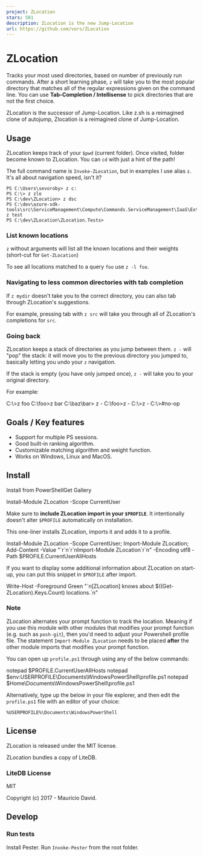 ```yaml
---
project: ZLocation
stars: 581
description: ZLocation is the new Jump-Location
url: https://github.com/vors/ZLocation
---
```


ZLocation
=========

Tracks your most used directories, based on number of previously run commands. After a short learning phase, `z` will take you to the most popular directory that matches all of the regular expressions given on the command line. You can use **Tab-Completion / Intellisense** to pick directories that are not the first choice.

ZLocation is the successor of Jump-Location. Like z.sh is a reimagined clone of autojump, Zlocation is a reimagined clone of Jump-Location.

Usage
-----

ZLocation keeps track of your `$pwd` (current folder). Once visited, folder become known to ZLocation. You can `cd` with just a hint of the path!

The full command name is `Invoke-ZLocation`, but in examples I use alias `z`. It's all about navigation speed, isn't it?

```
PS C:\Users\sevoroby> z c:
PS C:\> z zlo
PS C:\dev\ZLocation> z dsc
PS C:\dev\azure-sdk-tools\src\ServiceManagement\Compute\Commands.ServiceManagement\IaaS\Extensions\DSC> z test
PS C:\dev\ZLocation\ZLocation.Tests>
```

### List known locations

`z` without arguments will list all the known locations and their weights (short-cut for `Get-ZLocation`)

To see all locations matched to a query `foo` use `z -l foo`.

### Navigating to less common directories with tab completion

If `z mydir` doesn't take you to the correct directory, you can also tab through ZLocation's suggestions.

For example, pressing tab with `z src` will take you through all of ZLocation's completions for `src`.

### Going back

ZLocation keeps a stack of directories as you jump between them. `z -` will "pop" the stack: it will move you to the previous directory you jumped to, basically letting you undo your `z` navigation.

If the stack is empty (you have only jumped once), `z -` will take you to your original directory.

For example:

C:\\\>z foo
C:\\foo\>z bar
C:\\baz\\bar\> z \-
C:\\foo\>z \-
C:\\\>z \-
C:\\\>#no-op

Goals / Key features
--------------------

-   Support for multiple PS sessions.
-   Good built-in ranking algorithm.
-   Customizable matching algorithm and weight function.
-   Works on Windows, Linux and MacOS.

Install
-------

Install from PowerShellGet Gallery

Install-Module ZLocation \-Scope CurrentUser

Make sure to **include ZLocation import in your `$PROFILE`**. It intentionally doesn't alter `$PROFILE` automatically on installation.

This one-liner installs ZLocation, imports it and adds it to a profile.

Install-Module ZLocation \-Scope CurrentUser; Import-Module ZLocation; Add-Content \-Value "\`r\`n\`r\`nImport-Module ZLocation\`r\`n" \-Encoding utf8 \-Path $PROFILE.CurrentUserAllHosts

If you want to display some additional information about ZLocation on start-up, you can put this snippet in `$PROFILE` after import.

Write-Host \-Foreground Green "\`n\[ZLocation\] knows about $((Get-ZLocation).Keys.Count) locations.\`n"

### Note

ZLocation alternates your prompt function to track the location. Meaning if you use this module with other modules that modifies your prompt function (e.g. such as `posh-git`), then you'd need to adjust your Powershell profile file. The statement `Import-Module ZLocation` needs to be placed **after** the other module imports that modifies your prompt function.

You can open up `profile.ps1` through using any of the below commands:

notepad $PROFILE.CurrentUserAllHosts
notepad $env:USERPROFILE\\Documents\\WindowsPowerShell\\profile.ps1
notepad $Home\\Documents\\WindowsPowerShell\\profile.ps1

Alternatively, type up the below in your file explorer, and then edit the `profile.ps1` file with an editor of your choice:

```
%USERPROFILE%\Documents\WindowsPowerShell
```

License
-------

ZLocation is released under the MIT license.

ZLocation bundles a copy of LiteDB.

### LiteDB License

MIT

Copyright (c) 2017 - Maurício David.

Develop
-------

### Run tests

Install Pester. Run `Invoke-Pester` from the root folder.
